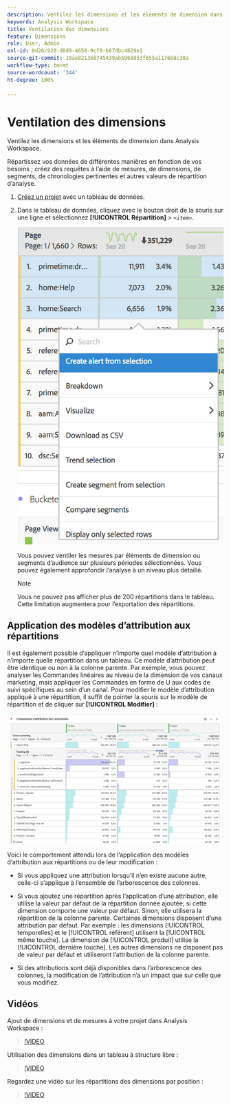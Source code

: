 ```yaml
---
description: Ventilez les dimensions et les éléments de dimension dans Analysis Workspace.
keywords: Analysis Workspace
title: Ventilation des dimensions
feature: Dimensions
role: User, Admin
exl-id: 0d26c920-d0d9-4650-9cf0-b67dbc4629e1
source-git-commit: 10ae8213b8745439ab5968853f655a1176b8c38a
workflow-type: tm+mt
source-wordcount: '344'
ht-degree: 100%

---
```


# Ventilation des dimensions

Ventilez les dimensions et les éléments de dimension dans Analysis Workspace.

Répartissez vos données de différentes manières en fonction de vos besoins ; créez des requêtes à l’aide de mesures, de dimensions, de segments, de chronologies pertinentes et autres valeurs de répartition d’analyse.

1. [Créez un projet](/help/analyze/analysis-workspace/home.md) avec un tableau de données.
1. Dans le tableau de données, cliquez avec le bouton droit de la souris sur une ligne et sélectionnez **[!UICONTROL Répartition]** > *`<item>`*.

   ![Résultat de l’étape](assets/fa_data_table_actions.png)

   Vous pouvez ventiler les mesures par éléments de dimension ou segments d’audience sur plusieurs périodes sélectionnées. Vous pouvez également approfondir l’analyse à un niveau plus détaillé.

   >[!NOTE]
   >
   >Vous ne pouvez pas afficher plus de 200 répartitions dans le tableau. Cette limitation augmentera pour l’exportation des répartitions.

## Application des modèles d’attribution aux répartitions

Il est également possible d’appliquer n’importe quel modèle d’attribution à n’importe quelle répartition dans un tableau. Ce modèle d’attribution peut être identique ou non à la colonne parente. Par exemple, vous pouvez analyser les Commandes linéaires au niveau de la dimension de vos canaux marketing, mais appliquer les Commandes en forme de U aux codes de suivi spécifiques au sein d’un canal. Pour modifier le modèle d’attribution appliqué à une répartition, il suffit de pointer la souris sur le modèle de répartition et de cliquer sur **[!UICONTROL Modifier]** :

![Paramètres de répartition](assets/breakdown_settings.png)

Voici le comportement attendu lors de l’application des modèles d’attribution aux répartitions ou de leur modification :

* Si vous appliquez une attribution lorsqu’il n’en existe aucune autre, celle-ci s’applique à l’ensemble de l’arborescence des colonnes.

* Si vous ajoutez une répartition après l’application d’une attribution, elle utilise la valeur par défaut de la répartition donnée ajoutée, si cette dimension comporte une valeur par défaut. Sinon, elle utilisera la répartition de la colonne parente. Certaines dimensions disposent d’une attribution par défaut.  Par exemple : les dimensions [!UICONTROL temporelles] et le [!UICONTROL référent] utilisent la [!UICONTROL même touche]. La dimension de [!UICONTROL produit] utilise la [!UICONTROL dernière touche]. Les autres dimensions ne disposent pas de valeur par défaut et utiliseront l’attribution de la colonne parente.

* Si des attributions sont déjà disponibles dans l’arborescence des colonnes, la modification de l’attribution n’a un impact que sur celle que vous modifiez.

## Vidéos

Ajout de dimensions et de mesures à votre projet dans Analysis Workspace :

>[!VIDEO](https://video.tv.adobe.com/v/30606/?quality=12)

Utilisation des dimensions dans un tableau à structure libre :

>[!VIDEO](https://video.tv.adobe.com/v/40179/?quality=12)

Regardez une vidéo sur les répartitions des dimensions par position :

>[!VIDEO](https://video.tv.adobe.com/v/24033/?quality=12)
